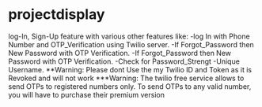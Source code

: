 # projectdisplay
log-In, Sign-Up feature with various other features like: 
-log In with Phone Number and OTP_Verification using Twilio server.
-If Forgot_Password then New Password with OTP Verification. 
-If Forgot_Password then New Password with OTP Verification. 
-Check for Password_Strengt -Unique Username.
**Warning: Please dont Use the my Twilio ID and Token as it is Revoked and will not work
***Warning: The twilio free service allows to send OTPs to registered numbers only. 
 To send OTPs to any valid number, you will have to purchase their premium version
